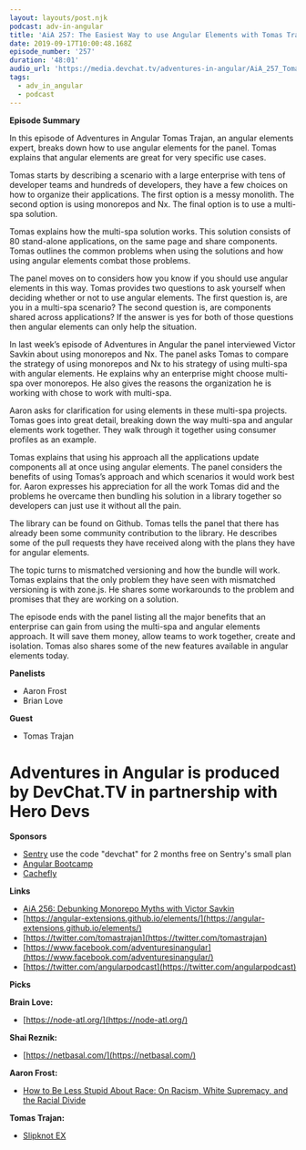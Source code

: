 ```yaml
---
layout: layouts/post.njk
podcast: adv-in-angular
title: 'AiA 257: The Easiest Way to use Angular Elements with Tomas Trajan'
date: 2019-09-17T10:00:48.168Z
episode_number: '257'
duration: '48:01'
audio_url: 'https://media.devchat.tv/adventures-in-angular/AiA_257_Tomas_Trajan.mp3'
tags:
  - adv_in_angular
  - podcast
---
```

**Episode Summary**

In this episode of Adventures in Angular Tomas Trajan, an angular elements expert, breaks down how to use angular elements for the panel. Tomas explains that angular elements are great for very specific use cases. 

Tomas starts by describing a scenario with a large enterprise with tens of developer teams and hundreds of developers, they have a few choices on how to organize their applications. The first option is a messy monolith. The second option is using monorepos and Nx. The final option is to use a multi-spa solution.

Tomas explains how the multi-spa solution works. This solution consists of 80 stand-alone applications, on the same page and share components. Tomas outlines the common problems when using the solutions and how using angular elements combat those problems.

The panel moves on to considers how you know if you should use angular elements in this way. Tomas provides two questions to ask yourself when deciding whether or not to use angular elements. The first question is, are you in a multi-spa scenario? The second question is, are components shared across applications? If the answer is yes for both of those questions then angular elements can only help the situation. 

In last week’s episode of Adventures in Angular the panel interviewed Victor Savkin about using monorepos and Nx. The panel asks Tomas to compare the strategy of using monorepos and Nx to his strategy of using multi-spa with angular elements. He explains why an enterprise might choose multi-spa over monorepos. He also gives the reasons the organization he is working with chose to work with multi-spa. 

Aaron asks for clarification for using elements in these multi-spa projects. Tomas goes into great detail, breaking down the way multi-spa and angular elements work together. They walk through it together using consumer profiles as an example.

Tomas explains that using his approach all the applications update components all at once using angular elements. The panel considers the benefits of using Tomas’s approach and which scenarios it would work best for. Aaron expresses his appreciation for all the work Tomas did and the problems he overcame then bundling his solution in a library together so developers can just use it without all the pain.   

The library can be found on Github. Tomas tells the panel that there has already been some community contribution to the library. He describes some of the pull requests they have received along with the plans they have for angular elements. 

The topic turns to mismatched versioning and how the bundle will work. Tomas explains that the only problem they have seen with mismatched versioning is with zone.js. He shares some workarounds to the problem and promises that they are working on a solution. 

The episode ends with the panel listing all the major benefits that an enterprise can gain from using the multi-spa and angular elements approach. It will save them money, allow teams to work together, create and isolation. Tomas also shares some of the new features available in angular elements today. 


**Panelists**

- Aaron Frost
- Brian Love

**Guest**

- Tomas Trajan

# Adventures in Angular is produced by DevChat.TV in partnership with Hero Devs

**Sponsors**

- [Sentry](http://sentry.io/) use the code "devchat" for 2 months free on Sentry's small plan
- [Angular Bootcamp](https://angularbootcamp.com/)
- [Cachefly](https://www.cachefly.com/)

**Links**

- [AiA 256: Debunking Monorepo Myths with Victor Savkin](https://devchat.tv/adv-in-angular/aia-256-debunking-monorepo-myths-with-victor-savkin/)
- [https://angular-extensions.github.io/elements/](https://angular-extensions.github.io/elements/)
- [https://twitter.com/tomastrajan](https://twitter.com/tomastrajan)
- [https://www.facebook.com/adventuresinangular](https://www.facebook.com/adventuresinangular/)
- [https://twitter.com/angularpodcast](https://twitter.com/angularpodcast)

**Picks**

**Brain Love:**

- [https://node-atl.org/](https://node-atl.org/)

**Shai Reznik:**

- [https://netbasal.com/](https://netbasal.com/)

**Aaron Frost:**

- [How to Be Less Stupid About Race: On Racism, White Supremacy, and the Racial Divide](https://www.amazon.com/How-Less-Stupid-About-Race/dp/0807039845/ref=sr_1_1?ie=UTF8&amp;qid=1548462018&amp;sr=8-1&amp;linkCode=ll1&amp;tag=devchattv-20&amp;linkId=f06bfe7482dca8bb751ed6d7cc86e2ab&amp;language=en_US)

**Tomas Trajan:**

- [Slipknot EX](https://www.amazon.com/Slipknot-EX/dp/B00000JCOV/ref=asc_df_B00000JCOV/?ie=UTF8&amp;qid=1548462018&amp;sr=8-1&amp;linkCode=ll1&amp;tag=devchattv-20&amp;linkId=f06bfe7482dca8bb751ed6d7cc86e2ab&amp;language=en_US)
